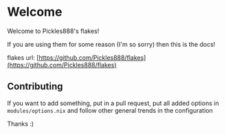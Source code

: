 # Welcome

Welcome to Pickles888's flakes!

If you are using them for some reason (I'm so sorry) then this is the docs!

flakes url: [https://github.com/Pickles888/flakes](https://github.com/Pickles888/flakes)

## Contributing
If you want to add something, put in a pull request, put all added options in `modules/options.nix` and follow other general trends in the configuration

Thanks :)
